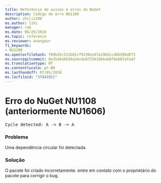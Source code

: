 ```yaml
---
title: Referência de avisos e erros do NuGet
description: Código de erro NU1108
author: zhili1208
ms.author: lzhi
manager: rob
ms.date: 06/25/2018
ms.topic: reference
ms.reviewer: anangaur
f1_keywords:
- NU1108
ms.openlocfilehash: f09b26c511b81cf9230e147a19bdccd6bd96d873
ms.sourcegitcommit: 8e3546ab630a24cde8725610b6a68f8eb87afa47
ms.translationtype: MT
ms.contentlocale: pt-BR
ms.lasthandoff: 07/05/2018
ms.locfileid: "37843921"
---
```

# <a name="nuget-error-nu1108-previously-nu1606"></a>Erro do NuGet NU1108 (anteriormente NU1606)

<pre>Cycle detected: A -> B -> A</pre>

### <a name="issue"></a>Problema
Uma dependência circular foi detectada.

### <a name="solution"></a>Solução
O pacote foi criado incorretamente. entre em contato com o proprietário do pacote para corrigir o bug.